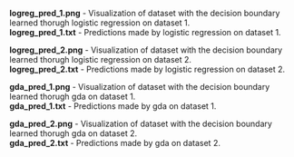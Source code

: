 **logreg_pred_1.png** - Visualization of dataset with the decision boundary learned thorugh logistic regression on dataset 1.<br>
**logreg_pred_1.txt** - Predictions made by logistic regression on dataset 1.

**logreg_pred_2.png** - Visualization of dataset with the decision boundary learned thorugh logistic regression on dataset 2.<br>
**logreg_pred_2.txt** - Predictions made by logistic regression on dataset 2.

**gda_pred_1.png** - Visualization of dataset with the decision boundary learned thorugh gda on dataset 1.<br>
**gda_pred_1.txt** - Predictions made by gda on dataset 1.

**gda_pred_2.png** - Visualization of dataset with the decision boundary learned thorugh gda on dataset 2.<br>
**gda_pred_2.txt** - Predictions made by gda on dataset 2.



